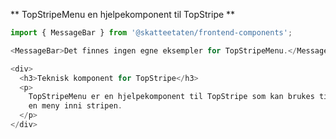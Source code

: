 ** TopStripeMenu en hjelpekomponent til TopStripe **

```js noeditor
import { MessageBar } from '@skatteetaten/frontend-components';

<MessageBar>Det finnes ingen egne eksempler for TopStripeMenu.</MessageBar>;
```

```js noeditor beskrivelse
<div>
  <h3>Teknisk komponent for TopStripe</h3>
  <p>
    TopStripeMenu er en hjelpekomponent til TopStripe som kan brukes til å lage
    en meny inni stripen.
  </p>
</div>
```
